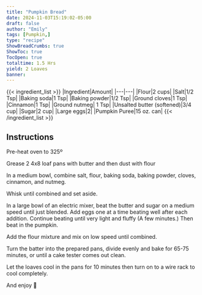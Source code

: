 ```yaml
---
title: "Pumpkin Bread"
date: 2024-11-03T15:19:02-05:00
draft: false
author: "Emily"
tags: [Pumpkin,]
type: "recipe"
ShowBreadCrumbs: true
ShowToc: true
TocOpen: true
totaltime: 1.5 Hrs
yield: 2 Loaves
banner: 
---
```


{{< ingredient_list >}}
|Ingredient|Amount|
|---|---|
|Flour|2 cups|
|Salt|1/2 Tsp|
|Baking soda|1 Tsp|
|Baking powder|1/2 Tsp|
|Ground cloves|1 Tsp|
|Cinnamon|1 Tsp|
|Ground nutmeg| 1 Tsp|
|Unsalted butter (softened)|3/4 cup|
|Sugar|2 cup|
|Large eggs|2|
|Pumpkin Puree|15 oz. can|
{{< /ingredient_list >}}

## Instructions

Pre-heat oven to 325º

Grease 2 4x8 loaf pans with butter and then dust with flour

In a medium bowl, combine salt, flour, baking soda, baking powder, cloves, cinnamon, and nutmeg.

Whisk until combined and set aside.

In a large bowl of an electric mixer, beat the butter and sugar on a medium speed until just blended. Add eggs one at a time beating well after each addition. Continue beating until very light and fluffy (A few minutes.) Then beat in the pumpkin.

Add the flour mixture and mix on low speed until combined.

Turn the batter into the prepared pans, divide evenly and bake for 65-75 minutes, or until a cake tester comes out clean.

Let the loaves cool in the pans for 10 minutes then turn on to a wire rack to cool completely.

And enjoy 🙂